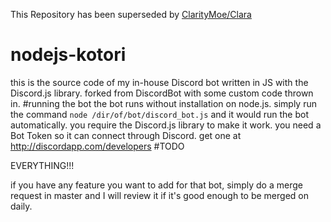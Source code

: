 This Repository has been superseded by [ClarityMoe/Clara](https://github.com/ClarityMoe/Clara)

# nodejs-kotori
this is the source code of my in-house Discord bot written in JS with the Discord.js library.
forked from DiscordBot with some custom code thrown in.
#running the bot
the bot runs without installation on node.js. simply run the command ``node /dir/of/bot/discord_bot.js`` and it would run the bot automatically. you require the Discord.js library to make it work.
you need a Bot Token so it can connect through Discord. get one at http://discordapp.com/developers
#TODO

EVERYTHING!!!

if you have any feature you want to add for that bot, simply do a merge request in master and I will review it if it's good enough to be merged on daily.
